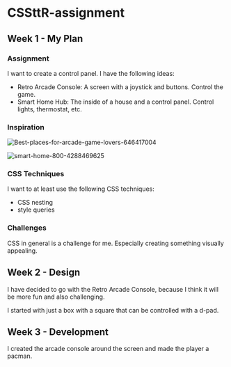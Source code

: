 # CSSttR-assignment

## Week 1 - My Plan

### Assignment

I want to create a control panel. I have the following ideas:

- Retro Arcade Console: A screen with a joystick and buttons. Control the game.
- Smart Home Hub: The inside of a house and a control panel. Control lights, thermostat, etc.

### Inspiration

![Best-places-for-arcade-game-lovers-646417004](https://github.com/mtdvlpr/CSSttR-assignment/assets/46671786/78ded364-466a-447f-ab9d-083d119c5b5c)

![smart-home-800-4288469625](https://github.com/mtdvlpr/CSSttR-assignment/assets/46671786/41f24de0-81ba-40d7-b852-47e8952f5192)

### CSS Techniques

I want to at least use the following CSS techniques:

- CSS nesting
- style queries

### Challenges

CSS in general is a challenge for me. Especially creating something visually appealing.

## Week 2 - Design

I have decided to go with the Retro Arcade Console, because I think it will be more fun and also challenging.

I started with just a box with a square that can be controlled with a d-pad.

## Week 3 - Development

I created the arcade console around the screen and made the player a pacman.
